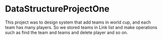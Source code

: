# DataStructureProjectOne
This project was to design system that add teams in world cup, and each team has many players. So we stored teams in Link list and make operations such as find the team and   teams and delete player and so on.  
